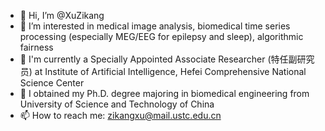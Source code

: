 - 👋 Hi, I’m @XuZikang
- 👀 I’m interested in medical image analysis, biomedical time series processing (especially MEG/EEG for epilepsy and sleep), algorithmic fairness
- 🌹 I'm currently a Specially Appointed Associate Researcher (特任副研究员) at Institute of Artificial Intelligence, Hefei Comprehensive National Science Center
- 🌱 I obtained my Ph.D. degree majoring in biomedical engineering from University of Science and Technology of China
- 📫 How to reach me: zikangxu@mail.ustc.edu.cn

<!---
XuZikang/XuZikang is a ✨ special ✨ repository because its `README.md` (this file) appears on your GitHub profile.
You can click the Preview link to take a look at your changes.
--->
